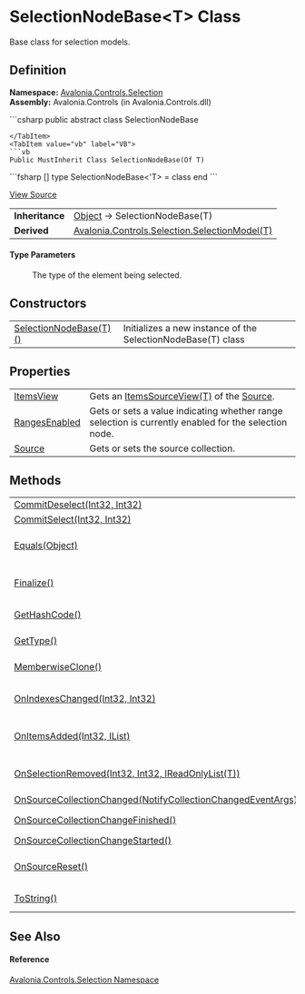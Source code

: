 # SelectionNodeBase&lt;T&gt; Class


Base class for selection models.



## Definition
**Namespace:** <a href="N_Avalonia_Controls_Selection">Avalonia.Controls.Selection</a>  
**Assembly:** Avalonia.Controls (in Avalonia.Controls.dll)

<Tabs groupId="api-code-preview">
<TabItem value="csharp" label="C#">
```csharp
public abstract class SelectionNodeBase<T>

```
</TabItem>
<TabItem value="vb" label="VB">
```vb
Public MustInherit Class SelectionNodeBase(Of T)
```
</TabItem>
<TabItem value="fsharp" label="F#">
```fsharp
[<AbstractClassAttribute>]
type SelectionNodeBase<'T> = class end
```
</TabItem>
</Tabs>



<a href="https://github.com/AvaloniaUI/Avalonia/tree/master/src/Avalonia.Controls/Selection/SelectionNodeBase.cs" title="View the source code">View Source</a>

<table>
<tr><td><strong>Inheritance</strong></td><td><a href="https://learn.microsoft.com/dotnet/api/system.object" target="_blank" rel="noopener noreferrer">Object</a>  →  SelectionNodeBase(T)</td></tr>
<tr><td><strong>Derived</strong></td><td><a href="T_Avalonia_Controls_Selection_SelectionModel_1">Avalonia.Controls.Selection.SelectionModel(T)</a></td></tr>
</table>



#### Type Parameters
<dl><dt /><dd>The type of the element being selected.</dd></dl>

## Constructors
<table>
<tr>
<td><a href="M_Avalonia_Controls_Selection_SelectionNodeBase_1__ctor">SelectionNodeBase(T)()</a></td>
<td>Initializes a new instance of the SelectionNodeBase(T) class</td>
</tr>
</table>

## Properties
<table>
<tr>
<td><a href="P_Avalonia_Controls_Selection_SelectionNodeBase_1_ItemsView">ItemsView</a></td>
<td>Gets an <a href="T_Avalonia_Controls_ItemsSourceView_1">ItemsSourceView(T)</a> of the <a href="P_Avalonia_Controls_Selection_SelectionNodeBase_1_Source">Source</a>.</td>
</tr>
<tr>
<td><a href="P_Avalonia_Controls_Selection_SelectionNodeBase_1_RangesEnabled">RangesEnabled</a></td>
<td>Gets or sets a value indicating whether range selection is currently enabled for the selection node.</td>
</tr>
<tr>
<td><a href="P_Avalonia_Controls_Selection_SelectionNodeBase_1_Source">Source</a></td>
<td>Gets or sets the source collection.</td>
</tr>
</table>

## Methods
<table>
<tr>
<td><a href="M_Avalonia_Controls_Selection_SelectionNodeBase_1_CommitDeselect">CommitDeselect(Int32, Int32)</a></td>
<td>If <a href="P_Avalonia_Controls_Selection_SelectionNodeBase_1_RangesEnabled">RangesEnabled</a>, removes the specified range from the selection.</td>
</tr>
<tr>
<td><a href="M_Avalonia_Controls_Selection_SelectionNodeBase_1_CommitSelect">CommitSelect(Int32, Int32)</a></td>
<td>If <a href="P_Avalonia_Controls_Selection_SelectionNodeBase_1_RangesEnabled">RangesEnabled</a>, adds the specified range to the selection.</td>
</tr>
<tr>
<td><a href="https://learn.microsoft.com/dotnet/api/system.object.equals#system-object-equals(system-object)" target="_blank" rel="noopener noreferrer">Equals(Object)</a></td>
<td>Determines whether the specified object is equal to the current object.<br />(Inherited from <a href="https://learn.microsoft.com/dotnet/api/system.object" target="_blank" rel="noopener noreferrer">Object</a>)</td>
</tr>
<tr>
<td><a href="https://learn.microsoft.com/dotnet/api/system.object.finalize" target="_blank" rel="noopener noreferrer">Finalize()</a></td>
<td>Allows an object to try to free resources and perform other cleanup operations before it is reclaimed by garbage collection.<br />(Inherited from <a href="https://learn.microsoft.com/dotnet/api/system.object" target="_blank" rel="noopener noreferrer">Object</a>)</td>
</tr>
<tr>
<td><a href="https://learn.microsoft.com/dotnet/api/system.object.gethashcode" target="_blank" rel="noopener noreferrer">GetHashCode()</a></td>
<td>Serves as the default hash function.<br />(Inherited from <a href="https://learn.microsoft.com/dotnet/api/system.object" target="_blank" rel="noopener noreferrer">Object</a>)</td>
</tr>
<tr>
<td><a href="https://learn.microsoft.com/dotnet/api/system.object.gettype" target="_blank" rel="noopener noreferrer">GetType()</a></td>
<td>Gets the <a href="https://learn.microsoft.com/dotnet/api/system.type" target="_blank" rel="noopener noreferrer">Type</a> of the current instance.<br />(Inherited from <a href="https://learn.microsoft.com/dotnet/api/system.object" target="_blank" rel="noopener noreferrer">Object</a>)</td>
</tr>
<tr>
<td><a href="https://learn.microsoft.com/dotnet/api/system.object.memberwiseclone" target="_blank" rel="noopener noreferrer">MemberwiseClone()</a></td>
<td>Creates a shallow copy of the current <a href="https://learn.microsoft.com/dotnet/api/system.object" target="_blank" rel="noopener noreferrer">Object</a>.<br />(Inherited from <a href="https://learn.microsoft.com/dotnet/api/system.object" target="_blank" rel="noopener noreferrer">Object</a>)</td>
</tr>
<tr>
<td><a href="M_Avalonia_Controls_Selection_SelectionNodeBase_1_OnIndexesChanged">OnIndexesChanged(Int32, Int32)</a></td>
<td>Called by <a href="M_Avalonia_Controls_Selection_SelectionNodeBase_1_OnSourceCollectionChanged">OnSourceCollectionChanged(NotifyCollectionChangedEventArgs)</a>, detailing the indexes changed by the collection changing.</td>
</tr>
<tr>
<td><a href="M_Avalonia_Controls_Selection_SelectionNodeBase_1_OnItemsAdded">OnItemsAdded(Int32, IList)</a></td>
<td>Called by <a href="M_Avalonia_Controls_Selection_SelectionNodeBase_1_OnSourceCollectionChanged">OnSourceCollectionChanged(NotifyCollectionChangedEventArgs)</a> when items are added to the source collection.</td>
</tr>
<tr>
<td><a href="M_Avalonia_Controls_Selection_SelectionNodeBase_1_OnSelectionRemoved">OnSelectionRemoved(Int32, Int32, IReadOnlyList(T))</a></td>
<td>Called by <a href="M_Avalonia_Controls_Selection_SelectionNodeBase_1_OnSourceCollectionChanged">OnSourceCollectionChanged(NotifyCollectionChangedEventArgs)</a>, detailing the items removed by a collection change.</td>
</tr>
<tr>
<td><a href="M_Avalonia_Controls_Selection_SelectionNodeBase_1_OnSourceCollectionChanged">OnSourceCollectionChanged(NotifyCollectionChangedEventArgs)</a></td>
<td>Called when the <a href="P_Avalonia_Controls_Selection_SelectionNodeBase_1_Source">Source</a> collection changes.</td>
</tr>
<tr>
<td><a href="M_Avalonia_Controls_Selection_SelectionNodeBase_1_OnSourceCollectionChangeFinished">OnSourceCollectionChangeFinished()</a></td>
<td>Called when the source collection has finished changing, and all CollectionChanged handlers have run.</td>
</tr>
<tr>
<td><a href="M_Avalonia_Controls_Selection_SelectionNodeBase_1_OnSourceCollectionChangeStarted">OnSourceCollectionChangeStarted()</a></td>
<td>Called when the source collection starts changing.</td>
</tr>
<tr>
<td><a href="M_Avalonia_Controls_Selection_SelectionNodeBase_1_OnSourceReset">OnSourceReset()</a></td>
<td>Called by <a href="M_Avalonia_Controls_Selection_SelectionNodeBase_1_OnSourceCollectionChanged">OnSourceCollectionChanged(NotifyCollectionChangedEventArgs)</a>, on collection reset.</td>
</tr>
<tr>
<td><a href="https://learn.microsoft.com/dotnet/api/system.object.tostring" target="_blank" rel="noopener noreferrer">ToString()</a></td>
<td>Returns a string that represents the current object.<br />(Inherited from <a href="https://learn.microsoft.com/dotnet/api/system.object" target="_blank" rel="noopener noreferrer">Object</a>)</td>
</tr>
</table>

## See Also


#### Reference
<a href="N_Avalonia_Controls_Selection">Avalonia.Controls.Selection Namespace</a>  

